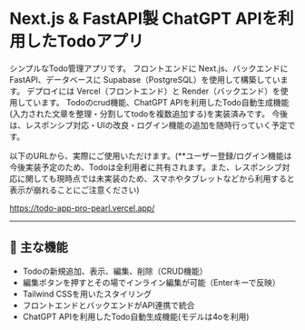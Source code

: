 # Next.js & FastAPI製 ChatGPT APIを利用したTodoアプリ

シンプルなTodo管理アプリです。 
フロントエンドに Next.js、バックエンドに FastAPI、データベースに Supabase（PostgreSQL）を使用して構築しています。
デプロイには Vercel（フロントエンド）と Render（バックエンド）を使用しています。
Todoのcrud機能、ChatGPT APIを利用したTodo自動生成機能 (入力された文章を整理・分割してtodoを複数追加する)を実装済みです。
今後は、レスポンシブ対応・UIの改良・ログイン機能の追加を随時行っていく予定です。

以下のURLから、実際にご使用いただけます。(**ユーザー登録/ログイン機能は今後実装予定のため、Todoは全利用者に共有されます。また、レスポンシブ対応に関しても現時点では未実装のため、スマホやタブレットなどから利用すると表示が崩れることにご注意ください)

https://todo-app-pro-pearl.vercel.app/

---

## 🔧 主な機能

- Todoの新規追加、表示、編集、削除（CRUD機能）
- 編集ボタンを押すとその場でインライン編集が可能（Enterキーで反映）
- Tailwind CSSを用いたスタイリング
- フロントエンドとバックエンドがAPI連携で統合
- ChatGPT APIを利用したTodo自動生成機能(モデルは4oを利用)
